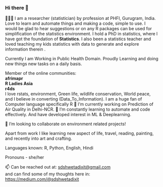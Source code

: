 ### Hi there 👋
👩🏽‍💻 I am a researcher (statistician) by profession at PHFI, Gurugram, India. Love to learn and automate things and making a code, simple to use. I would be glad to hear suggestions or on any R packages can be used for simplification of the statistics environment. I hold a PhD in statistics, where I have got the foundation of **Statistics**. I also been a statistics teacher and loved teaching my kids statistics with data to generate and explore information therein .

Currently I am Working in Public Health Domain. 
Proudly Learning and doing new things new tasks on a daily basis.

Member of the online communities: \
**afrimapr** \
**R Ladies Asia** \
**r4ds** \
I love rstats, environment, Green life, wildlife conservation, World peace, and I believe in converting (Data_To_Information). I am a huge fan of Computer language specifically R
🔭 I’m currently working on Prediction of Air Quality in Delhi-NCR. 🌱 I’m constantly learning to automate and code effectively. And have developed interest in ML & Deeplearning.

👯 I’m looking to collaborate on environment related projects!

Apart from work I like learning new aspect of life, travel, reading, painting, and recently into art and crafting.

Languages known: R, Python, English, Hindi

Pronouns - she/her

📫 Can be reached out at: sdshwetadixit@gmail.com \
and can find some of my thoughts here in: https://medium.com/@sdshwetadixit
